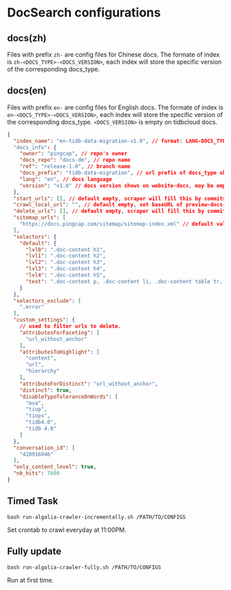 # DocSearch configurations

## docs(zh)

Files with prefix `zh-` are config files for Chinese docs. The formate of index is `zh-<DOCS_TYPE>-<DOCS_VERSION>`, each index will store the specific version of the corresponding docs_type.

## docs(en)

Files with prefix `en-` are config files for English docs. The formate of index is `en-<DOCS_TYPE>-<DOCS_VERSION>`, each index will store the specific version of the corresponding docs_type. `<DOCS_VERSION>` is empty on tidbcloud docs.

```json
{
  "index_name": "en-tidb-data-migration-v1.0", // format: LANG-DOCS_TYPE-VERSION
  "docs_info": {
    "owner": "pingcap", // repo's owner
    "docs_repo": "docs-dm", // repo name
    "ref": "release-1.0", // branch name
    "docs_prefix": "tidb-data-migration", // url prefix of docs_type shows on website-docs
    "lang": "en", // docs language
    "version": "v1.0" // docs version shows on website-docs, may be empty
  },
  "start_urls": [], // default empty, scraper will fill this by commits
  "crawl_local_url": "", // default empty, set baseURL of preview-docs-website here when need to crawl before going to production
  "delete_urls": [], // default empty, scraper will fill this by commits
  "sitemap_urls": [
    "https://docs.pingcap.com/sitemap/sitemap-index.xml" // default value is sitemap url of offical pingcap website-docs, change it when need to crawl pages before going to production.
  ],
  "selectors": {
    "default": {
      "lvl0": ".doc-content h1",
      "lvl1": ".doc-content h2",
      "lvl2": ".doc-content h3",
      "lvl3": ".doc-content h4",
      "lvl4": ".doc-content h5",
      "text": ".doc-content p, .doc-content li, .doc-content table tr, .doc-content code span"
    }
  },
  "selectors_exclude": [
    ".error"
  ],
  "custom_settings": {
    // used to filter urls to delete.
    "attributesForFaceting": [
      "url_without_anchor"
    ],
    "attributesToHighlight": [
      "content",
      "url",
      "hierarchy"
    ],
    "attributeForDistinct": "url_without_anchor",
    "distinct": true,
    "disableTypoToleranceOnWords": [
      "mva",
      "tiup",
      "tiops",
      "tidb4.0",
      "tidb 4.0"
    ]
  },
  "conversation_id": [
    "428916846"
  ],
  "only_content_level": true,
  "nb_hits": 7609
}
```

## Timed Task

```
bash run-algolia-crawler-incrementally.sh /PATH/TO/CONFIGS
```

Set crontab to crawl everyday at 11:00PM.

## Fully update

```
bash run-algolia-crawler-fully.sh /PATH/TO/CONFIGS
```

Run at first time.
